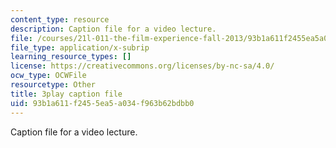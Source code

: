 ```yaml
---
content_type: resource
description: Caption file for a video lecture.
file: /courses/21l-011-the-film-experience-fall-2013/93b1a611f2455ea5a034f963b62bdbb0_WsEPhUu8kKU.vtt
file_type: application/x-subrip
learning_resource_types: []
license: https://creativecommons.org/licenses/by-nc-sa/4.0/
ocw_type: OCWFile
resourcetype: Other
title: 3play caption file
uid: 93b1a611-f245-5ea5-a034-f963b62bdbb0
---
```

Caption file for a video lecture.